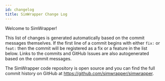 ```yaml
---
id: changelog
title: SimWrapper Change Log
---
```


Welcome to SimWrapper! 

This list of changes is generated automatically based on the commit messages themselves. If the first line of a commit begins with either `fix:` or `feat:` then the commit will be registered as a fix or a feature in the list below. Links to the commits and GitHub Issues are also autogenerated based on the commit messages.

The SimWrapper code repository is open source and you can find the full commit history on GitHub at <https://github.com/simwrapper/simwrapper>.


